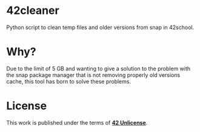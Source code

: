 # 42cleaner

Python script to clean temp files and older versions from snap in 42school.

# Why?
Due to the limit of 5 GB and wanting to give a solution to the problem with
the snap package manager that is not removing properly old versions cache,
this tool has born to solve these problems.

# License

This work is published under the terms of **[42 Unlicense](https://github.com/gcamerli/42unlicense)**.